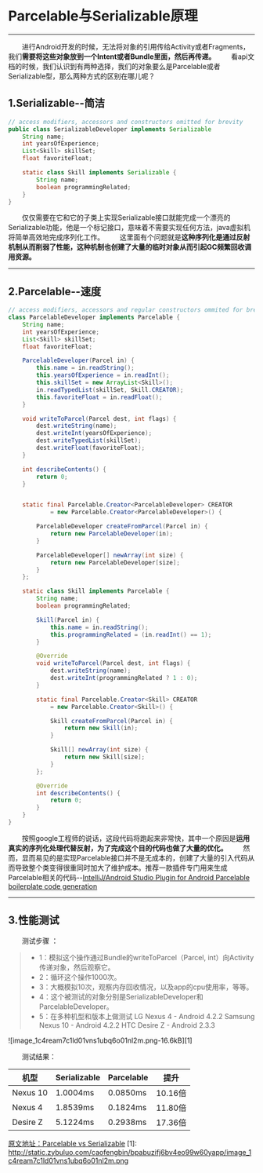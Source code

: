 ﻿# Parcelable与Serializable原理

---

&emsp;&emsp;进行Android开发的时候，无法将对象的引用传给Activity或者Fragments，我们**需要将这些对象放到一个Intent或者Bundle里面，然后再传递。**
&emsp;&emsp;看api文档的时候，我们认识到有两种选择，我们的对象要么是Parcelable或者Serializable型，那么两种方式的区别在哪儿呢？

## 1.Serializable--简洁

``` java
// access modifiers, accessors and constructors omitted for brevity
public class SerializableDeveloper implements Serializable
    String name;
    int yearsOfExperience;
    List<Skill> skillSet;
    float favoriteFloat;

    static class Skill implements Serializable {
        String name;
        boolean programmingRelated;
    }
}
```

&emsp;&emsp;仅仅需要在它和它的子类上实现Serializable接口就能完成一个漂亮的Serializable功能，他是一个标记接口，意味着不需要实现任何方法，java虚拟机将简单高效地完成序列化工作。
&emsp;&emsp;这里面有个问题就是**这种序列化是通过反射机制从而削弱了性能，这种机制也创建了大量的临时对象从而引起GC频繁回收调用资源。**

---

## 2.Parcelable--速度

``` java
// access modifiers, accessors and regular constructors ommited for brevity
class ParcelableDeveloper implements Parcelable {
    String name;
    int yearsOfExperience;
    List<Skill> skillSet;
    float favoriteFloat;

    ParcelableDeveloper(Parcel in) {
        this.name = in.readString();
        this.yearsOfExperience = in.readInt();
        this.skillSet = new ArrayList<Skill>();
        in.readTypedList(skillSet, Skill.CREATOR);
        this.favoriteFloat = in.readFloat();
    }

    void writeToParcel(Parcel dest, int flags) {
        dest.writeString(name);
        dest.writeInt(yearsOfExperience);
        dest.writeTypedList(skillSet);
        dest.writeFloat(favoriteFloat);
    }

    int describeContents() {
        return 0;
    }


    static final Parcelable.Creator<ParcelableDeveloper> CREATOR
            = new Parcelable.Creator<ParcelableDeveloper>() {

        ParcelableDeveloper createFromParcel(Parcel in) {
            return new ParcelableDeveloper(in);
        }

        ParcelableDeveloper[] newArray(int size) {
            return new ParcelableDeveloper[size];
        }
    };

    static class Skill implements Parcelable {
        String name;
        boolean programmingRelated;

        Skill(Parcel in) {
            this.name = in.readString();
            this.programmingRelated = (in.readInt() == 1);
        }

        @Override
        void writeToParcel(Parcel dest, int flags) {
            dest.writeString(name);
            dest.writeInt(programmingRelated ? 1 : 0);
        }

        static final Parcelable.Creator<Skill> CREATOR
            = new Parcelable.Creator<Skill>() {

            Skill createFromParcel(Parcel in) {
                return new Skill(in);
            }

            Skill[] newArray(int size) {
                return new Skill[size];
            }
        };

        @Override
        int describeContents() {
            return 0;
        }
    }
}
```

&emsp;&emsp;按照google工程师的说话，这段代码将跑起来非常快，其中一个原因是**运用真实的序列化处理代替反射，为了完成这个目的代码也做了大量的优化。**
&emsp;&emsp;然而，显而易见的是实现Parcelable接口并不是无成本的，创建了大量的引入代码从而导致整个类变得很重同时加大了维护成本。推荐一款插件专门用来生成Parcelable相关的代码--[IntelliJ/Android Studio Plugin for Android Parcelable boilerplate code generation](https://github.com/mcharmas/android-parcelable-intellij-plugin)

---

## 3.性能测试

&emsp;&emsp;测试步骤 ：
>* 1：模拟这个操作通过Bundle的writeToParcel（Parcel, int）向Activity传递对象，然后观察它。
>* 2：循环这个操作1000次。 
>* 3：大概模拟10次，观察内存回收情况，以及app的cpu使用率，等等。 
>* 4：这个被测试的对象分别是SerializableDeveloper和ParcelableDeveloper。
>* 5：在多种机型和版本上做测试 LG Nexus 4 - Android 4.2.2 Samsung Nexus 10 - Android 4.2.2 HTC Desire Z - Android 2.3.3

![image_1c4ream7c1ld01vns1ubq6o01nl2m.png-16.6kB][1]

&emsp;&emsp;测试结果：

机型 | Serializable | Parcelable | 提升
---- | ---| ---| ---
Nexus 10 | 1.0004ms | 0.0850ms | 10.16倍
Nexus 4 |  1.8539ms | 0.1824ms | 11.80倍
Desire Z |  5.1224ms | 0.2938ms | 17.36倍


[原文地址：Parcelable vs Serializable](http://www.developerphil.com/parcelable-vs-serializable/)
  [1]: http://static.zybuluo.com/caofengbin/bpabuzifj6bv4eo99w60yapp/image_1c4ream7c1ld01vns1ubq6o01nl2m.png